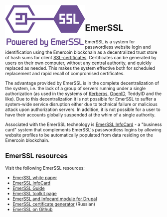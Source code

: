 <div style="boxOverflow"><img style="float:left;" src="/images/EmerSSL_logo.png" alt="EmerSSL logo" width="256"></div>
<br>

# EmerSSL

EmerSSL is a system for passwordless website login and identification
using the Emercoin blockchain as a decentralized
trust store of hash sums for client
[SSL-certificates](https://en.wikipedia.org/wiki/SSL_Certificates). Certificates can be generated by users on their own computer, without
any central authority, and quickly replaced as needed. This makes the
system effective both for scheduled replacement and rapid recall of
compromised certificates.

The advantage provided by EmerSSL is in the complete decentralization of
the system, i.e. the lack of a group of servers running under a single
authorization (as used in the systems of
[Kerberos](https://en.wikipedia.org/wiki/Kerberos_(protocol)),
[OpenID](https://en.wikipedia.org/wiki/OpenID), TeddyID and the like). Due to this decentralization it is not possible for EmerSSL to suffer a
system-wide service disruption either due to technical failure or
malicious attack upon authorization servers. In addition, it is not
possible for a user to have their accounts globally suspended at the
whim of a single authority.

Associated with the EmerSSL technology is [EmerSSL
InfoCard](EmerSSL_InfoCard) - a "business card" system that
complements EmerSSL's passwordless logins by allowing website profiles to
be automatically populated from data residing on the Emercoin
blockchain.

EmerSSL resources
----------------

Visit the following EmerSSL resources:

-   [EmerSSL white paper](http://emercoin.com/content/EMCSSL.pdf)
-   [EmerSSL InfoCard](EmerSSL_InfoCard)
-   [EmerSSL Guide](EmerSSL_Guide)
-   [EmerSSL toolkit page](https://pool.emercoin.com/emcssl/)
-   [EmerSSL and Infocard module for Drupal](https://www.drupal.org/project/emc_ssl)
-   [EmerSSL certificate generator](https://emcssl.org) (Russian)
-   [EmerSSL on Github](https://github.com/emercoin/emcssl)
